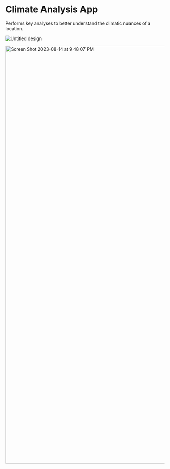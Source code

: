 # Climate Analysis App
Performs key analyses to better understand the climatic nuances of a location.  

![Untitled design](https://github.com/edjpman/climate-analysis/assets/96897006/4bb7ed4d-80f8-437c-9bbf-e60f2c700ca3)

<img width="1321" alt="Screen Shot 2023-08-14 at 9 48 07 PM" src="https://github.com/edjpman/climate-analysis/assets/96897006/de41e9d1-7750-4b60-be82-daf7da007c44">


